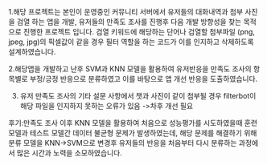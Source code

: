 1.해당 프로젝트는 본인이 운영중인 커뮤니티 서버에서 유저들의 대화내역과 첨부 사진을 검열 하는 앱을 개발, 유저들의 만족도 조사를 진행후
다음 개발 방향성을 찾는 목적으로 진행한 프로젝트 입니다. 
검열 키워드에 해당하는 단어나 검열할 첨부파일 (png, jpeg, jpg)의 픽셀값이 같을 경우 필터 역할을 하는 코드가 이를 인지하고 삭제하도록 설계하였습니다. 

2.해당앱을 개발하고 난후 SVM과 KNN 모델을 활용하여 유저반응을 만족도 조사의 항목별로 부정/긍정 반응으로 분류하였고 이를 바탕으로 앱 개선 반응을 도츌하였습니다. 

3. 유저 만족도 조사의 기타 설문 사항에서 챗과 사진이 같이 첨부될 경우 filterbot이 해당 파일을 인지하지 못하는 오류가 있음 ->차후 개선 필요 

후기:만족도 조사 이후 KNN 모델을 활용하여 처음으로 성능평가를 시도하였을때 훈련 모델과 테스트 모델간 데이터 불균형 문제가 발생하였는데, 
해당 문제를 해결하기 위해 분류 모델을 KNN->SVM으로 변경후 유저들의 반응을 처음부터 다시 분류하는 과정에서 많은 시간과 노력을 소모하였습니다. 
